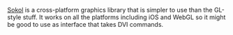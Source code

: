 [Sokol](https://github.com/floooh/sokol) is a cross-platform graphics library that
is simpler to use than the GL-style stuff. It works on all the platforms including
iOS and WebGL so it might be good to use as interface that takes DVI commands. 
